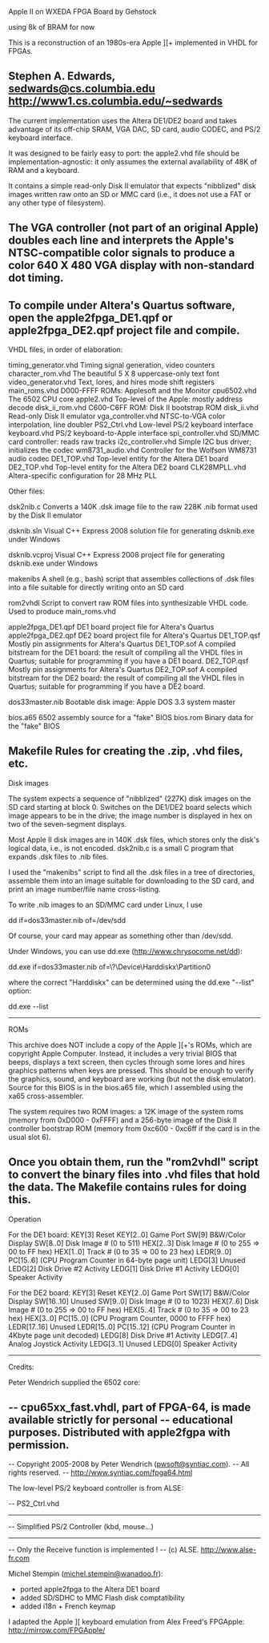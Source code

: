 Apple II on WXEDA FPGA Board by Gehstock

using 8k of BRAM for now



This is a reconstruction of an 1980s-era Apple ][+ implemented in VHDL for
FPGAs.

Stephen A. Edwards, sedwards@cs.columbia.edu
http://www1.cs.columbia.edu/~sedwards
------------------------------
The current implementation uses the Altera DE1/DE2 board and takes
advantage of its off-chip SRAM, VGA DAC, SD card, audio CODEC, and
PS/2 keyboard interface.

It was designed to be fairly easy to port: the apple2.vhd file should
be implementation-agnostic: it only assumes the external availability
of 48K of RAM and a keyboard.

It contains a simple read-only Disk II emulator that expects
"nibblized" disk images written raw onto an SD or MMC card (i.e., it
does not use a FAT or any other type of filesystem).

The VGA controller (not part of an original Apple) doubles each line
and interprets the Apple's NTSC-compatible color signals to produce a color
640 X 480 VGA display with non-standard dot timing.
------------------------------
To compile under Altera's Quartus software, open the
apple2fpga_DE1.qpf or apple2fpga_DE2.qpf project file and compile.
------------------------------
VHDL files, in order of elaboration:

timing_generator.vhd Timing signal generation, video counters
character_rom.vhd    The beautiful 5 X 8 uppercase-only text font
video_generator.vhd  Text, lores, and hires mode shift registers
main_roms.vhd        D000-FFFF ROMs: Applesoft and the Monitor
cpu6502.vhd          The 6502 CPU core
apple2.vhd           Top-level of the Apple: mostly address decode
disk_ii_rom.vhd      C600-C6FF ROM: Disk II bootstrap ROM
disk_ii.vhd          Read-only Disk II emulator
vga_controller.vhd   NTSC-to-VGA color interpolation, line doubler
PS2_Ctrl.vhd         Low-level PS/2 keyboard interface
keyboard.vhd         PS/2 keyboard-to-Apple interface
spi_controller.vhd   SD/MMC card controller: reads raw tracks
i2c_controller.vhd   Simple I2C bus driver; initializes the codec
wm8731_audio.vhd     Controller for the Wolfson WM8731 audio codec
DE1_TOP.vhd          Top-level entity for the Altera DE1 board
DE2_TOP.vhd          Top-level entity for the Altera DE2 board
CLK28MPLL.vhd	     Altera-specific configuration for 28 MHz PLL

Other files:

dsk2nib.c            Converts a 140K .dsk image file to the raw 228K
                     .nib format used by the Disk II emulator

dsknib.sln           Visual C++ Express 2008 solution file for
                     generating dsknib.exe under Windows

dsknib.vcproj        Visual C++ Express 2008 project file for
                     generating dsknib.exe under Windows

makenibs	     A shell (e.g., bash) script that assembles
		     collections of .dsk files into a file suitable
		     for directly writing onto an SD card		     

rom2vhdl             Script to convert raw ROM files into
		     synthesizable VHDL code.  Used to produce main_roms.vhd

apple2fpga_DE1.qpf   DE1 board project file for Altera's Quartus
apple2fpga_DE2.qpf   DE2 board project file for Altera's Quartus
DE1_TOP.qsf          Mostly pin assignments for Altera's Quartus
DE1_TOP.sof	     A compiled bitstream for the DE1 board: the
		     result of compiling all the VHDL files in
		     Quartus; suitable for programming if you have a
		     DE1 board.
DE2_TOP.qsf          Mostly pin assignments for Altera's Quartus
DE2_TOP.sof	     A compiled bitstream for the DE2 board: the
		     result of compiling all the VHDL files in
		     Quartus; suitable for programming if you have a
		     DE2 board.

dos33master.nib      Bootable disk image: Apple DOS 3.3 system master

bios.a65	     6502 assembly source for a "fake" BIOS
bios.rom	     Binary data for the "fake" BIOS

Makefile             Rules for creating the .zip, .vhd files, etc.
------------------------------
Disk images

The system expects a sequence of "nibblized" (227K) disk images on the
SD card starting at block 0.  Switches on the DE1/DE2 board selects
which image appears to be in the drive; the image number is displayed
in hex on two of the seven-segment displays.

Most Apple II disk images are in 140K .dsk files, which stores only
the disk's logical data, i.e., is not encoded.  dsk2nib.c is a small C
program that expands .dsk files to .nib files.

I used the "makenibs" script to find all the .dsk files in a tree of
directories, assemble them into an image suitable for downloading to
the SD card, and print an image number/file name cross-listing.

To write .nib images to an SD/MMC card under Linux, I use

dd if=dos33master.nib of=/dev/sdd

Of course, your card may appear as something other than /dev/sdd.

Under Windows, you can use dd.exe (http://www.chrysocome.net/dd):

dd.exe if=dos33master.nib of=\\?\Device\Harddiskx\Partition0

where the correct "Harddiskx" can be determined using the dd.exe
"--list" option:

dd.exe --list

------------------------------
ROMs

This archive does NOT include a copy of the Apple ][+'s ROMs, which
are copyright Apple Computer.  Instead, it includes a very trivial
BIOS that beeps, displays a text screen, then cycles through some
lores and hires graphics patterns when keys are pressed.  This should
be enough to verify the graphics, sound, and keyboard are working (but
not the disk emulator).  Source for this BIOS is in the bios.a65 file,
which I assembled using the xa65 cross-assembler.

The system requires two ROM images: a 12K image of the system roms
(memory from 0xD000 - 0xFFFF) and a 256-byte image of the Disk II
controller bootstrap ROM (memory from 0xc600 - 0xc6ff if the card is
in the usual slot 6).

Once you obtain them, run the "rom2vhdl" script to convert the binary
files into .vhd files that hold the data.  The Makefile contains rules
for doing this.
------------------------------
Operation

For the DE1 board:
KEY[3]       Reset
KEY[2..0]    Game Port
SW[9]        B&W/Color Display
SW[8..0]     Disk Image # (0 to 511)
HEX[2..3]    Disk Image # (0 to 255 => 00 to FF hex)
HEX[1..0]    Track # (0 to 35 => 00 to 23 hex)
LEDR[9..0]   PC[15..6] (CPU Program Counter in 64-byte page unit)
LEDG[3]      Unused
LEDG[2]      Disk Drive #2 Activity
LEDG[1]      Disk Drive #1 Activity
LEDG[0]      Speaker Activity

For the DE2 board:
KEY[3]       Reset
KEY[2..0]    Game Port
SW[17]       B&W/Color Display
SW[16..10]   Unused
SW[9..0]     Disk Image # (0 to 1023)
HEX[7..6]    Disk Image # (0 to 255 => 00 to FF hex)
HEX[5..4]    Track # (0 to 35 => 00 to 23 hex)
HEX[3..0]    PC[15..0] (CPU Program Counter, 0000 to FFFF hex)
LEDR[17..16] Unused
LEDR[15..0]  PC[15..12] (CPU Program Counter in 4Kbyte page unit decoded)
LEDG[8]      Disk Drive #1 Activity
LEDG[7..4]   Analog Joystick Activity
LEDG[3..1]   Unused
LEDG[0]      Speaker Activity

------------------------------
Credits:

Peter Wendrich supplied the 6502 core:

-- cpu65xx_fast.vhdl, part of FPGA-64, is made available strictly for personal
-- educational purposes. Distributed with apple2fgpa with permission.
--
-- Copyright 2005-2008 by Peter Wendrich (pwsoft@syntiac.com).
-- All rights reserved.
-- http://www.syntiac.com/fpga64.html

The low-level PS/2 keyboard controller is from ALSE:

-- PS2_Ctrl.vhd
-- ------------------------------------------------
--   Simplified PS/2 Controller  (kbd, mouse...)
-- ------------------------------------------------
-- Only the Receive function is implemented !
-- (c) ALSE. http://www.alse-fr.com

Michel Stempin (michel.stempin@wanadoo.fr):
 - ported apple2fpga to the Altera DE1 board
 - added SD/SDHC to MMC Flash disk comptatibility
 - added i18n + French keymap

I adapted the Apple ][ keyboard emulation from Alex Freed's FPGApple:
http://mirrow.com/FPGApple/


